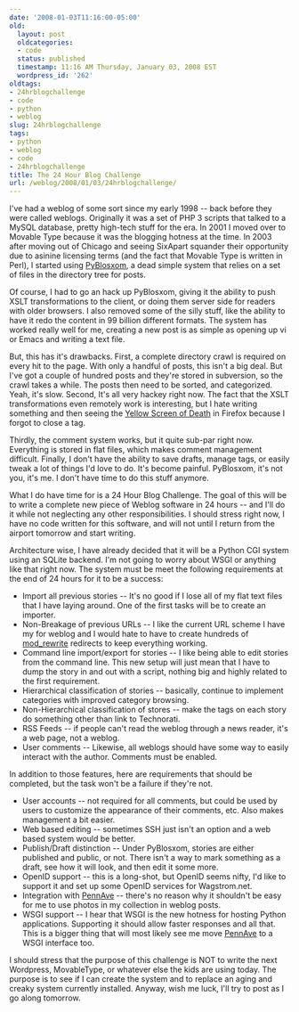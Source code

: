 ```yaml
---
date: '2008-01-03T11:16:00-05:00'
old:
  layout: post
  oldcategories:
  - code
  status: published
  timestamp: 11:16 AM Thursday, January 03, 2008 EST
  wordpress_id: '262'
oldtags:
- 24hrblogchallenge
- code
- python
- weblog
slug: 24hrblogchallenge
tags:
- python
- weblog
- code
- 24hrblogchallenge
title: The 24 Hour Blog Challenge
url: /weblog/2008/01/03/24hrblogchallenge/
---
```


I've had a weblog of some sort since my early 1998 -- back before they were called weblogs.  Originally it was a set of PHP 3 scripts that talked to a MySQL database, pretty high-tech stuff for the era.  In 2001 I moved over to Movable Type because it was the blogging hotness at the time.  In 2003 after moving out of Chicago and seeing SixApart squander their opportunity due to asinine licensing terms (and the fact that Movable Type is written in Perl), I started using [PyBlosxom](http://pyblosxom.sf.net/), a dead simple system that relies on a set of files in the directory tree for posts.

Of course, I had to go an hack up PyBlosxom, giving it the ability to push XSLT transformations to the client, or doing them server side for readers with older browsers.  I also removed some of the silly stuff, like the ability to have it redo the content in 99 billion different formats.  The system has worked really well for me, creating a new post is as simple as opening up vi or Emacs and writing a text file.

But, this has it's drawbacks.  First, a complete directory crawl is required on every hit to the page.  With only a handful of posts, this isn't a big deal.  But I've got a couple of hundred posts and they're stored in subversion, so the crawl takes a while.  The posts then need to be sorted, and categorized.  Yeah, it's slow.  Second, It's all very hackey right now.  The fact that the XSLT transformations even remotely work is interesting, but I hate writing something and then seeing the [Yellow Screen of Death](http://en.wikipedia.org/wiki/Yellow_Screen_of_Death) in Firefox because I forgot to close a tag.

Thirdly, the comment system works, but it quite sub-par right now. Everything is stored in flat files, which makes comment management difficult.  Finally, I don't have the ability to save drafts, manage tags, or easily tweak a lot of things I'd love to do.  It's become painful.  PyBlosxom, it's not you, it's me.  I don't have time to do this stuff anymore.

What I do have time for is a 24 Hour Blog Challenge.  The goal of this will be to write a complete new piece of Weblog software in 24 hours -- and I'll do it while not neglecting any other responsibilities.  I should stress right now, I have no code written for this software, and will not until I return from the airport tomorrow and start writing.

Architecture wise, I have already decided that it will be a Python CGI system using an SQLite backend.  I'm not going to worry about WSGI or anything like that right now.  The system must be meet the following requirements at the end of 24 hours for it to be a success:

  * Import all previous stories -- It's no good if I lose all of my flat text files that I have laying around.  One of the first tasks will be to create an importer.
  * Non-Breakage of previous URLs -- I like the current URL scheme I have my for weblog and I would hate to have to create hundreds of [mod_rewrite](http://httpd.apache.org/docs/2.0/mod/mod_rewrite.html) redirects to keep everything working.
  * Command line import/export for stories -- I like being able to edit stories from the command line.  This new setup will just mean that I have to dump the story in and out with a script, nothing big and highly related to the first requirement.
  * Hierarchical classification of stories -- basically, continue to implement categories with improved category browsing.
  * Non-Hierarchical classification of stores -- make the tags on each story do something other than link to Technorati.
  * RSS Feeds -- if people can't read the weblog through a news reader, it's a web page, not a weblog.
  * User comments -- Likewise, all weblogs should have some way to easily interact with the author.  Comments must be enabled.

In addition to those features, here are requirements that should be completed, but the task won't be a failure if they're not.

  * User accounts -- not required for all comments, but could be used by users to customize the appearance of their comments, etc. Also makes management a bit easier.
  * Web based editing -- sometimes SSH just isn't an option and a web based system would be better.
  * Publish/Draft distinction -- Under PyBlosxom, stories are either published and public, or not.  There isn't a way to mark something as a draft, see how it will look, and then edit it some more.
  * OpenID support -- this is a long-shot, but OpenID seems nifty, I'd like to support it and set up some OpenID services for Wagstrom.net.
  * Integration with [PennAve](http://pennave.sf.net/) -- there's no reason why it shouldn't be easy for me to use photos in my collection in weblog posts.
  * WSGI support -- I hear that WSGI is the new hotness for hosting Python applications.  Supporting it should allow faster responses and all that.  This is a bigger thing that will most likely see me move [PennAve](http://pennave.sf.net/) to
a WSGI interface too.

I should stress that the purpose of this challenge is NOT to write the next Wordpress, MovableType, or whatever else the kids are using today.  The purpose is to see if I can create the system and to replace an aging and creaky system currently installed.  Anyway, wish me luck, I'll try to post as I go along tomorrow.
